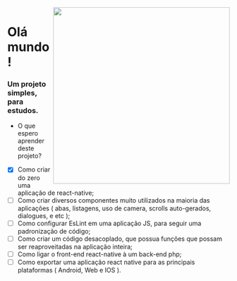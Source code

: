 <img style="min-width:  400px !important;" src="https://upload.wikimedia.org/wikipedia/commons/thumb/a/a7/React-icon.svg/220px-React-icon.svg.png" min-width="400px" max-width="400px" width="400px" align="right">
<h1 align="left">Olá mundo!</h1>
<h3 align="left">Um projeto simples, para estudos.</h3>

 - <p align="left">O que espero aprender deste projeto?

- [x] Como criar do zero uma aplicação de react-native;
- [ ] Como criar diversos componentes muito utilizados na maioria das aplicações ( abas, listagens, uso de camera, scrolls auto-gerados, dialogues, e etc );
- [ ] Como configurar EsLint em uma aplicação JS, para seguir uma padronização de código;
- [ ] Como criar um código desacoplado, que possua funções que possam ser reaproveitadas na aplicação inteira;
- [ ] Como ligar o front-end react-native à um back-end php;
- [ ] Como exportar uma aplicação react native para as principais plataformas ( Android, Web e IOS ).

</p>
